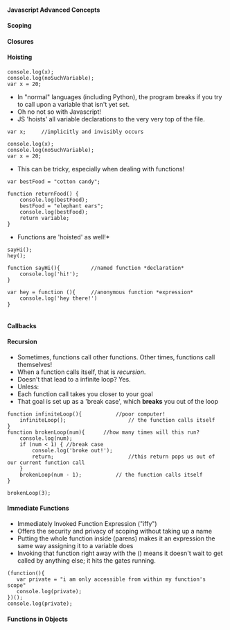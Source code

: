 #### Javascript Advanced Concepts

#### Scoping

#### Closures

#### Hoisting
 ```
 console.log(x);
 console.log(noSuchVariable);
 var x = 20;
 ```
 - In "normal" languages (including Python), the program breaks if you try to call upon a variable that isn't yet set.
 - Oh no not so with Javascript!
 - JS 'hoists' all variable declarations to the very very top of the file.
 ```
 var x; 	//implicitly and invisibly occurs

 console.log(x);
 console.log(noSuchVariable);
 var x = 20;
 ```
  - This can be tricky, especially when dealing with functions!

 ```
 var bestFood = "cotton candy";

 function returnFood() {
	 console.log(bestFood);
	 bestFood = "elephant ears";
	 console.log(bestFood);
	 return variable;
 }
 ```
  - Functions are 'hoisted' as well!*

 ```
 sayHi();
 hey();

 function sayHi(){ 			//named function *declaration*
	 console.log('hi!');
 }

 var hey = function (){ 	//anonymous function *expression*
	 console.log('hey there!')
 }


 ```

#### Callbacks

#### Recursion
 - Sometimes, functions call other functions. Other times, functions call themselves!
 - When a function calls itself, that is _recursion_.
 - Doesn't that lead to a infinite loop? Yes.
 - Unless:
  - Each function call takes you closer to your goal
  - That goal is set up as a 'break case', which **breaks** you out of the loop

 ```
 function infiniteLoop(){ 			//poor computer!
	 infiniteLoop(); 					// the function calls itself
 }
 function brokenLoop(num){ 		//how many times will this run?
	 console.log(num);
	 if (num < 1) { //break case
		 console.log('broke out!');
		 return; 						//this return pops us out of our current function call
	 }
	 brokenLoop(num - 1); 			// the function calls itself
 }

 brokenLoop(3);
 ```  

#### Immediate Functions
 - Immediately Invoked Function Expression ("iffy")
 - Offers the security and privacy of scoping without taking up a name
 - Putting the whole function inside (parens) makes it an expression the same way assigning it to a variable does
 - Invoking that function right away with the () means it doesn't wait to get called by anything else; it hits the gates running.

 ```
 (function(){
	var private = "i am only accessible from within my function's scope"
	console.log(private);
 })();
 console.log(private);

 ```

#### Functions in Objects
